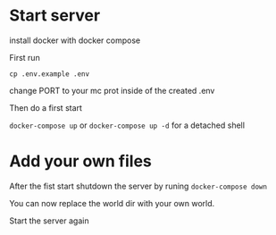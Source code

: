 # Start server

install docker with docker compose

First run

`cp .env.example .env`

change PORT to your mc prot inside of the created .env

Then do a first start

`docker-compose up` or `docker-compose up -d` for a detached shell

# Add your own files

After the fist start shutdown the server by runing  `docker-compose down`

You can now replace the world dir with your own world.

Start the server again
